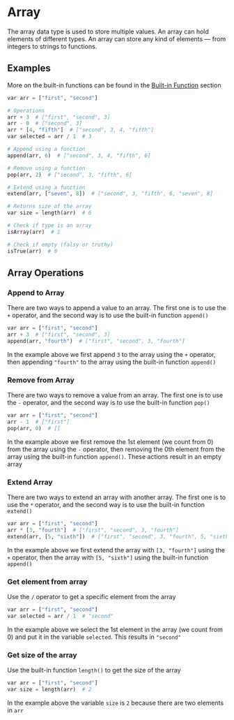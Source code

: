# Array
The array data type is used to store multiple values.
An array can hold elements of different types.
An array can store any kind of elements — from integers to strings to functions.


## Examples
More on the built-in functions can be found in the [Built-in Function]() section
```python
var arr = ["first", "second"]

# Operations
arr + 3  # ["first", "second", 3]
arr - 0  # ["second", 3]
arr * [4, "fifth"]  # ["second", 3, 4, "fifth"]
var selected = arr / 1  # 3

# Append using a function
append(arr, 6)  # ["second", 3, 4, "fifth", 6]

# Remove using a function
pop(arr, 2)  # ["second", 3, "fifth", 6]

# Extend using a function
extend(arr, ["seven", 8])  # ["second", 3, "fifth", 6, "seven", 8]

# Returns size of the array
var size = length(arr)  # 6

# Check if type is an array
isArray(arr)  # 1

# Check if empty (falsy or truthy)
isTrue(arr)  # 0
```


## Array Operations

### Append to Array
There are two ways to append a value to an array.
The first one is to use the `+` operator, and the second way is to use the built-in function `append()`
```python
var arr = ["first", "second"]
arr + 3  # ["first", "second", 3]
append(arr, "fourth")  # ["first", "second", 3, "fourth"]
```
In the example above we first append `3` to the array using the `+` operator,
then appending `"fourth"` to the array using the built-in function `append()` 

### Remove from Array
There are two ways to remove a value from an array.
The first one is to use the `-` operator, and the second way is to use the built-in function `pop()`
```python
var arr = ["first", "second"]
arr - 1  # ["first"]
pop(arr, 0)  # []
```
In the example above we first remove the 1st element (we count from 0) from the array using the `-` operator,
then removing the 0th element from the array using the built-in function `append()`.
These actions result in an empty array

### Extend Array
There are two ways to extend an array with another array.
The first one is to use the `*` operator, and the second way is to use the built-in function `extend()`
```python
var arr = ["first", "second"]
arr * [3, "fourth"]  # ["first", "second", 3, "fourth"]
extend(arr, [5, "sixth"])  # ["first", "second", 3, "fourth", 5, "sixth"]
```
In the example above we first extend the array with `[3, "fourth"]` using the `+` operator,
then the array with `[5, "sixth"]` using the built-in function `append()` 

### Get element from array
Use the `/` operator to get a specific element from the array
```python
var arr = ["first", "second"]
var selected = arr / 1  # "second"
```
In the example above we select the 1st element in the array (we count from 0) and put it in the variable `selected`.
This results in `"second"`

### Get size of the array
Use the built-in function `length()` to get the size of the array
```python
var arr = ["first", "second"]
var size = length(arr)  # 2
```
In the example above the variable `size` is `2` because there are two elements in `arr`
